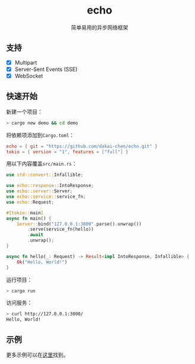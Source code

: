 <h1 align="center">
    echo
</h1>

<p align="center">
    简单易用的异步网络框架
</p>

## 支持

- [x] Multipart
- [x] Server-Sent Events (SSE)
- [x] WebSocket

## 快速开始

新建一个项目：

```bash
> cargo new demo && cd demo
```

将依赖项添加到`Cargo.toml`：

```toml
echo = { git = "https://github.com/dakai-chen/echo.git" }
tokio = { version = "1", features = ["full"] }
```

用以下内容覆盖`src/main.rs`：

```rust
use std::convert::Infallible;

use echo::response::IntoResponse;
use echo::server::Server;
use echo::service::service_fn;
use echo::Request;

#[tokio::main]
async fn main() {
    Server::bind("127.0.0.1:3000".parse().unwrap())
        .serve(service_fn(hello))
        .await
        .unwrap();
}

async fn hello(_: Request) -> Result<impl IntoResponse, Infallible> {
    Ok("Hello, World!")
}
```

运行项目：

```bash
> cargo run
```

访问服务：

```bash
> curl http://127.0.0.1:3000/
Hello, World!
```

## 示例

更多示例可以在[这里](./examples/)找到。
